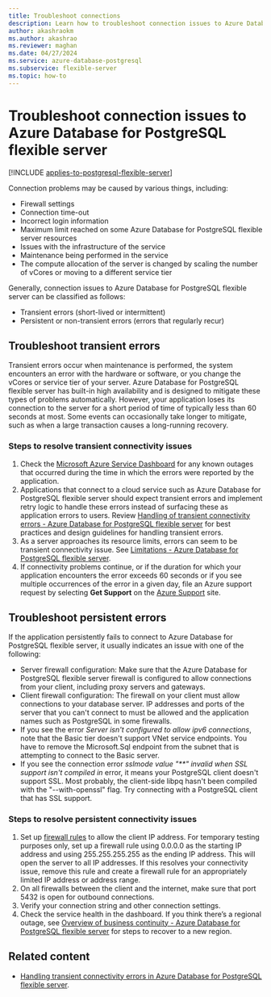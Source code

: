 ```yaml
---
title: Troubleshoot connections
description: Learn how to troubleshoot connection issues to Azure Database for PostgreSQL flexible server.
author: akashraokm
ms.author: akashrao
ms.reviewer: maghan
ms.date: 04/27/2024
ms.service: azure-database-postgresql
ms.subservice: flexible-server
ms.topic: how-to
---
```


# Troubleshoot connection issues to Azure Database for PostgreSQL flexible server

[!INCLUDE [applies-to-postgresql-flexible-server](~/reusable-content/ce-skilling/azure/includes/postgresql/includes/applies-to-postgresql-flexible-server.md)]

Connection problems may be caused by various things, including:

* Firewall settings
* Connection time-out
* Incorrect login information
* Maximum limit reached on some Azure Database for PostgreSQL flexible server resources
* Issues with the infrastructure of the service
* Maintenance being performed in the service
* The compute allocation of the server is changed by scaling the number of vCores or moving to a different service tier

Generally, connection issues to Azure Database for PostgreSQL flexible server can be classified as follows:

* Transient errors (short-lived or intermittent)
* Persistent or non-transient errors (errors that regularly recur)

## Troubleshoot transient errors

Transient errors occur when maintenance is performed, the system encounters an error with the hardware or software, or you change the vCores or service tier of your server. Azure Database for PostgreSQL flexible server has built-in high availability and is designed to mitigate these types of problems automatically. However, your application loses its connection to the server for a short period of time of typically less than 60 seconds at most. Some events can occasionally take longer to mitigate, such as when a large transaction causes a long-running recovery.

### Steps to resolve transient connectivity issues

1. Check the [Microsoft Azure Service Dashboard](https://azure.microsoft.com/status) for any known outages that occurred during the time in which the errors were reported by the application.
2. Applications that connect to a cloud service such as Azure Database for PostgreSQL flexible server should expect transient errors and implement retry logic to handle these errors instead of surfacing these as application errors to users. Review [Handling of transient connectivity errors - Azure Database for PostgreSQL flexible server](concepts-connectivity.md) for best practices and design guidelines for handling transient errors.
3. As a server approaches its resource limits, errors can seem to be transient connectivity issue. See [Limitations - Azure Database for PostgreSQL flexible server](concepts-limits.md).
4. If connectivity problems continue, or if the duration for which your application encounters the error exceeds 60 seconds or if you see multiple occurrences of the error in a given day, file an Azure support request by selecting **Get Support** on the [Azure Support](https://azure.microsoft.com/support/options) site.

## Troubleshoot persistent errors

If the application persistently fails to connect to Azure Database for PostgreSQL flexible server, it usually indicates an issue with one of the following:

- Server firewall configuration: Make sure that the Azure Database for PostgreSQL flexible server firewall is configured to allow connections from your client, including proxy servers and gateways.
- Client firewall configuration: The firewall on your client must allow connections to your database server. IP addresses and ports of the server that you can't connect to must be allowed and the application names such as PostgreSQL in some firewalls.
- If you see the error _Server isn't configured to allow ipv6 connections_, note that the Basic tier doesn't support VNet service endpoints. You have to remove the Microsoft.Sql endpoint from the subnet that is attempting to connect to the Basic server.
- If you see the connection error _sslmode value "\*\*" invalid when SSL support isn't compiled in_ error, it means your PostgreSQL client doesn't support SSL. Most probably, the client-side libpq hasn't been compiled with the "--with-openssl" flag. Try connecting with a PostgreSQL client that has SSL support.

### Steps to resolve persistent connectivity issues

1. Set up [firewall rules](concepts-firewall-rules.md) to allow the client IP address. For temporary testing purposes only, set up a firewall rule using 0.0.0.0 as the starting IP address and using 255.255.255.255 as the ending IP address. This will open the server to all IP addresses. If this resolves your connectivity issue, remove this rule and create a firewall rule for an appropriately limited IP address or address range.
2. On all firewalls between the client and the internet, make sure that port 5432 is open for outbound connections.
3. Verify your connection string and other connection settings.
4. Check the service health in the dashboard. If you think there’s a regional outage, see [Overview of business continuity - Azure Database for PostgreSQL flexible server](concepts-business-continuity.md) for steps to recover to a new region.

## Related content

- [Handling transient connectivity errors in Azure Database for PostgreSQL flexible server](concepts-connectivity.md).
